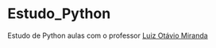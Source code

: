 # Estudo_Python

Estudo de Python aulas com o professor [Luiz Otávio Miranda](https://www.udemy.com/user/luiz-otavio-miranda/)

